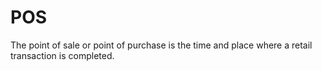 # POS
The point of sale or point of purchase is the time and place where a retail transaction is completed.
